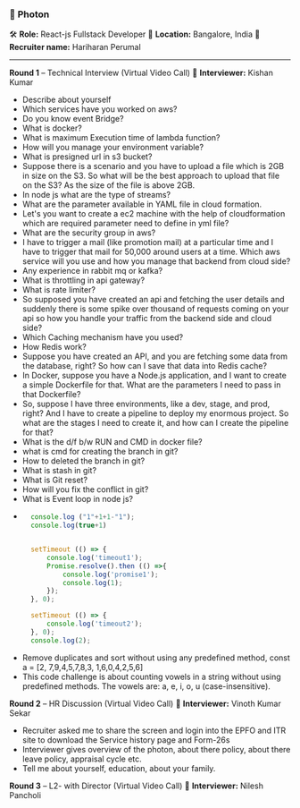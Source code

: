 ### 🏢 **Photon**
🛠️ **Role:** React-js Fullstack Developer
📍 **Location:** Bangalore, India
👤 **Recruiter name:** Hariharan Perumal

---
**Round 1** – Technical Interview (Virtual Video Call)
👤 **Interviewer:** Kishan Kumar

- Describe about yourself
- Which services have you worked on aws?
- Do you know event Bridge?
- What is docker?
- What is maximum Execution time of lambda function?
- How will you manage your environment variable?
- What is presigned url in s3 bucket?
- Suppose there is a scenario and you have to upload a file which is 2GB in size on the S3. So what will be the best approach to upload that file on the S3? As the size of the file is above 2GB.
- In node js what are the type of streams?
- What are the parameter available in YAML file in cloud formation.
- Let's you want to create a ec2 machine with the help of cloudformation which are required parameter need to define in yml file?
- What are the security group in aws?
- I have to trigger a mail (like promotion mail) at a particular time and I have to trigger that mail for 50,000 around users at a time. Which aws service will you use and how you manage that backend from cloud side?
- Any experience in rabbit mq or kafka?
- What is throttling in api gateway?
- What is rate limiter?
- So supposed you have created an api and fetching the user details and suddenly there is some spike over thousand of requests coming on your api so how you handle your traffic from the backend side and cloud side?
- Which Caching mechanism have you used?
- How Redis work?
- Suppose you have created an API, and you are fetching some data from the database, right? So how can I save that data into Redis cache?
- In Docker, suppose you have a Node.js application, and I want to create a simple Dockerfile for that. What are the parameters I need to pass in that Dockerfile?
- So, suppose I have three environments, like a dev, stage, and prod, right? And I have to create a pipeline to deploy my enormous project. So what are the stages I need to create it, and how can I create the pipeline for that?
- What is the d/f b/w RUN and CMD in docker file?
- what is cmd for creating the branch in git?
- How to deleted the branch in git?
- What is stash in git?
- What is Git reset?
- How will you fix the conflict in git?
- What is Event loop in node js?
- ```js
    console.log ("1"+1+1-"1");
    console.log(true+1)


    setTimeout (() => {
        console.log('timeout1');
        Promise.resolve().then (() =>{
            console.log('promise1');
            console.log(1);
        });
    }, 0);

    setTimeout (() => {
        console.log('timeout2');
    }, 0);
    console.log(2);
    ```
- Remove duplicates and sort without using any predefined method, const a = [2, 7,9,4,5,7,8,3, 1,6,0,4,2,5,6]
- This code challenge is about counting vowels in a string without using predefined methods. The vowels are: a, e, i, o, u (case-insensitive).


**Round 2** – HR Discussion (Virtual Video Call)
👤 **Interviewer:** Vinoth Kumar Sekar

- Recruiter asked me to share the screen and login into the EPFO and ITR site to download the Service history page and Form-26s
- Interviewer gives overview of the photon, about there policy, about there leave policy, appraisal cycle etc. 
- Tell me about yourself, education, about your family.

**Round 3** – L2- with Director (Virtual Video Call)
👤 **Interviewer:** Nilesh Pancholi


